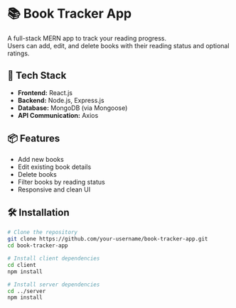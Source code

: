# 📚 Book Tracker App

A full-stack MERN app to track your reading progress.  
Users can add, edit, and delete books with their reading status and optional ratings.

## 🚀 Tech Stack

- **Frontend:** React.js
- **Backend:** Node.js, Express.js
- **Database:** MongoDB (via Mongoose)
- **API Communication:** Axios

## 📦 Features

- Add new books
- Edit existing book details
- Delete books
- Filter books by reading status
- Responsive and clean UI

## 🛠️ Installation

```bash
# Clone the repository
git clone https://github.com/your-username/book-tracker-app.git
cd book-tracker-app

# Install client dependencies
cd client
npm install

# Install server dependencies
cd ../server
npm install
```
